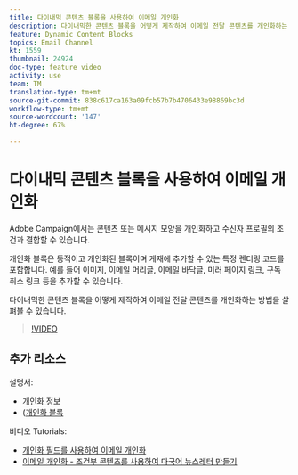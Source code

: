 ```yaml
---
title: 다이내믹 콘텐츠 블록을 사용하여 이메일 개인화
description: 다이내믹한 콘텐츠 블록을 어떻게 제작하여 이메일 전달 콘텐츠를 개인화하는 방법을 살펴볼 수 있습니다.
feature: Dynamic Content Blocks
topics: Email Channel
kt: 1559
thumbnail: 24924
doc-type: feature video
activity: use
team: TM
translation-type: tm+mt
source-git-commit: 838c617ca163a09fcb57b7b4706433e98869bc3d
workflow-type: tm+mt
source-wordcount: '147'
ht-degree: 67%

---
```



# 다이내믹 콘텐츠 블록을 사용하여 이메일 개인화

Adobe Campaign에서는 콘텐츠 또는 메시지 모양을 개인화하고 수신자 프로필의 조건과 결합할 수 있습니다.

개인화 블록은 동적이고 개인화된 블록이며 게재에 추가할 수 있는 특정 렌더링 코드를 포함합니다. 예를 들어 이미지, 이메일 머리글, 이메일 바닥글, 미러 페이지 링크, 구독 취소 링크 등을 추가할 수 있습니다.

다이내믹한 콘텐츠 블록을 어떻게 제작하여 이메일 전달 콘텐츠를 개인화하는 방법을 살펴볼 수 있습니다.

>[!VIDEO](https://video.tv.adobe.com/v/24924?quality=12)

## 추가 리소스

설명서:

* [개인화 정보](https://docs.adobe.com/content/help/ko-KR/campaign-classic/using/sending-messages/personalizing-deliveries/about-personalization.html)
* ([개인화 블록](https://docs.adobe.com/content/help/en/campaign-classic/using/sending-messages/personalizing-deliveries/personalization-blocks.html)

비디오 Tutorials:

* [개인화 필드를 사용하여 이메일 개인화](/help/sending-messages/email-channel/personalizing-emails-using-personalization-fields.md)
* [이메일 개인화 - 조건부 콘텐츠를 사용하여 다국어 뉴스레터 만들기](/help/sending-messages/email-channel/personalizing-emails-create-a-multi-lingual-newsletter-using-conditional-content.md)
